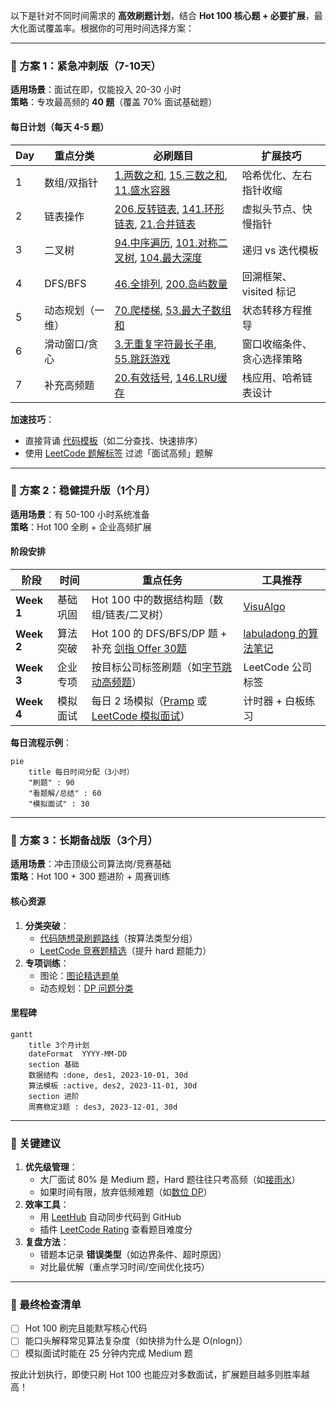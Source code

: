 以下是针对不同时间需求的 **高效刷题计划**，结合 **Hot 100 核心题 + 必要扩展**，最大化面试覆盖率。根据你的可用时间选择方案：

---

### **📅 方案 1：紧急冲刺版（7-10天）**
**适用场景**：面试在即，仅能投入 20-30 小时  
**策略**：专攻最高频的 **40 题**（覆盖 70% 面试基础题）  

#### **每日计划（每天 4-5 题）**
| **Day** | **重点分类**         | **必刷题目**                                                                 | **扩展技巧**                     |
|---------|---------------------|-----------------------------------------------------------------------------|----------------------------------|
| 1       | 数组/双指针         | [1.两数之和](https://leetcode.cn/problems/two-sum/), [15.三数之和](https://leetcode.cn/problems/3sum/), [11.盛水容器](https://leetcode.cn/problems/container-with-most-water/) | 哈希优化、左右指针收缩            |
| 2       | 链表操作            | [206.反转链表](https://leetcode.cn/problems/reverse-linked-list/), [141.环形链表](https://leetcode.cn/problems/linked-list-cycle/), [21.合并链表](https://leetcode.cn/problems/merge-two-sorted-lists/) | 虚拟头节点、快慢指针              |
| 3       | 二叉树              | [94.中序遍历](https://leetcode.cn/problems/binary-tree-inorder-traversal/), [101.对称二叉树](https://leetcode.cn/problems/symmetric-tree/), [104.最大深度](https://leetcode.cn/problems/maximum-depth-of-binary-tree/) | 递归 vs 迭代模板                 |
| 4       | DFS/BFS             | [46.全排列](https://leetcode.cn/problems/permutations/), [200.岛屿数量](https://leetcode.cn/problems/number-of-islands/)               | 回溯框架、visited 标记           |
| 5       | 动态规划（一维）    | [70.爬楼梯](https://leetcode.cn/problems/climbing-stairs/), [53.最大子数组和](https://leetcode.cn/problems/maximum-subarray/)          | 状态转移方程推导                 |
| 6       | 滑动窗口/贪心       | [3.无重复字符最长子串](https://leetcode.cn/problems/longest-substring-without-repeating-characters/), [55.跳跃游戏](https://leetcode.cn/problems/jump-game/) | 窗口收缩条件、贪心选择策略        |
| 7       | 补充高频题          | [20.有效括号](https://leetcode.cn/problems/valid-parentheses/), [146.LRU缓存](https://leetcode.cn/problems/lru-cache/)                 | 栈应用、哈希链表设计             |

**加速技巧**：  
- 直接背诵 [代码模板](https://github.com/greyireland/algorithm-pattern)（如二分查找、快速排序）  
- 使用 [LeetCode 题解标签](https://leetcode.cn/tag/) 过滤「面试高频」题解  

---

### **📅 方案 2：稳健提升版（1个月）**
**适用场景**：有 50-100 小时系统准备  
**策略**：Hot 100 全刷 + 企业高频扩展  

#### **阶段安排**
| **阶段**   | **时间** | **重点任务**                                                                 | **工具推荐**                     |
|------------|----------|-----------------------------------------------------------------------------|----------------------------------|
| **Week 1** | 基础巩固 | Hot 100 中的数据结构题（数组/链表/二叉树）                                   | [VisuAlgo](https://visualgo.net) |
| **Week 2** | 算法突破 | Hot 100 的 DFS/BFS/DP 题 + 补充 [剑指 Offer 30题](https://leetcode.cn/problem-list/xb9nqhhg/) | [labuladong 的算法笔记](https://labuladong.github.io/algo/) |
| **Week 3** | 企业专项 | 按目标公司标签刷题（如[字节跳动高频题](https://leetcode.cn/company/bytedance/)）              | LeetCode 公司标签               |
| **Week 4** | 模拟面试 | 每日 2 场模拟（[Pramp](https://www.pramp.com/) 或 [LeetCode 模拟面试](https://leetcode.cn/interview/)） | 计时器 + 白板练习               |

**每日流程示例**：  
```mermaid
pie
    title 每日时间分配（3小时）
    "刷题" : 90
    "看题解/总结" : 60
    "模拟面试" : 30
```

---

### **📅 方案 3：长期备战版（3个月）**
**适用场景**：冲击顶级公司算法岗/竞赛基础  
**策略**：Hot 100 + 300 题进阶 + 周赛训练  

#### **核心资源**
1. **分类突破**：  
   - [代码随想录刷题路线](https://programmercarl.com/)（按算法类型分组）  
   - [LeetCode 竞赛题精选](https://leetcode.cn/problem-list/7cyqwuv/)（提升 hard 题能力）  
2. **专项训练**：  
   - 图论：[图论精选题单](https://leetcode.cn/problem-list/e8X3pBZi/)  
   - 动态规划：[DP 问题分类](https://leetcode.cn/problem-list/2cktkvj/)  

#### **里程碑**
```mermaid
gantt
    title 3个月计划
    dateFormat  YYYY-MM-DD
    section 基础
    数据结构 :done, des1, 2023-10-01, 30d
    算法模板 :active, des2, 2023-11-01, 30d
    section 进阶
    周赛稳定3题 : des3, 2023-12-01, 30d
```

---

### **📌 关键建议**
1. **优先级管理**：  
   - 大厂面试 80% 是 Medium 题，Hard 题往往只考高频（如[接雨水](https://leetcode.cn/problems/trapping-rain-water/)）  
   - 如果时间有限，放弃低频难题（如[数位 DP](https://leetcode.cn/problems/numbers-at-most-n-given-digit-set/)）  
2. **效率工具**：  
   - 用 [LeetHub](https://github.com/QasimWani/LeetHub) 自动同步代码到 GitHub  
   - 插件 [LeetCode Rating](https://chrome.google.com/webstore/detail/leetcode-rating/) 查看题目难度分  
3. **复盘方法**：  
   - 错题本记录 **错误类型**（如边界条件、超时原因）  
   - 对比最优解（重点学习时间/空间优化技巧）  

---

### **🎯 最终检查清单**
- [ ] Hot 100 刷完且能默写核心代码  
- [ ] 能口头解释常见算法复杂度（如快排为什么是 O(nlogn)）  
- [ ] 模拟面试时能在 25 分钟内完成 Medium 题  

按此计划执行，即使只刷 Hot 100 也能应对多数面试，扩展题目越多则胜率越高！